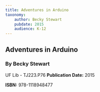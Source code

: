 ```yaml
---
title: Adventures in Arduino
taxonomy:
	author: Becky Stewart
	pubdate: 2015
	audience: K-12
---
```

## Adventures in Arduino
### By Becky Stewart

UF Lib - TJ223.P76
**Publication Date:** 2015

**ISBN:** 978-1118948477